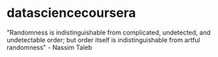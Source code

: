 datasciencecoursera
===================

"Randomness is indistinguishable from complicated, undetected, and undetectable order; but order itself is indistinguishable from artful randomness" - Nassim Taleb
